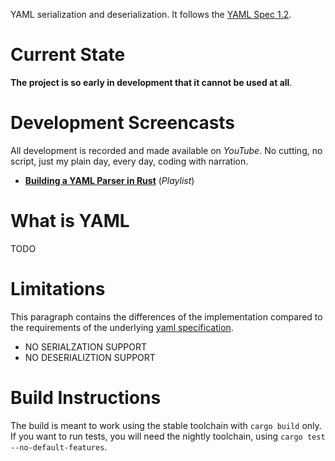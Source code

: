 YAML serialization and deserialization.
It follows the [YAML Spec 1.2][yaml-spec].

# Current State

**The project is so early in development that it cannot be used at all**.

# Development Screencasts

All development is recorded and made available on *YouTube*. No cutting, no script, just 
my plain day, every day, coding with narration.

* **[Building a YAML Parser in Rust](https://www.youtube.com/playlist?list=PLMHbQxe1e9MmX_OeeyFLlqyZrBQ6PgGjL)** (*Playlist*)


# What is YAML

TODO

# Limitations

This paragraph contains the differences of the implementation compared to 
the requirements of the underlying [yaml specification][yaml-spec].

* NO SERIALZATION SUPPORT
* NO DESERIALIZTION SUPPORT

# Build Instructions

The build is meant to work using the stable toolchain with `cargo build` only.
If you want to run tests, you will need the nightly toolchain, using 
`cargo test --no-default-features`.

[yaml-spec]: http://www.yaml.org/spec/1.2/spec.html

